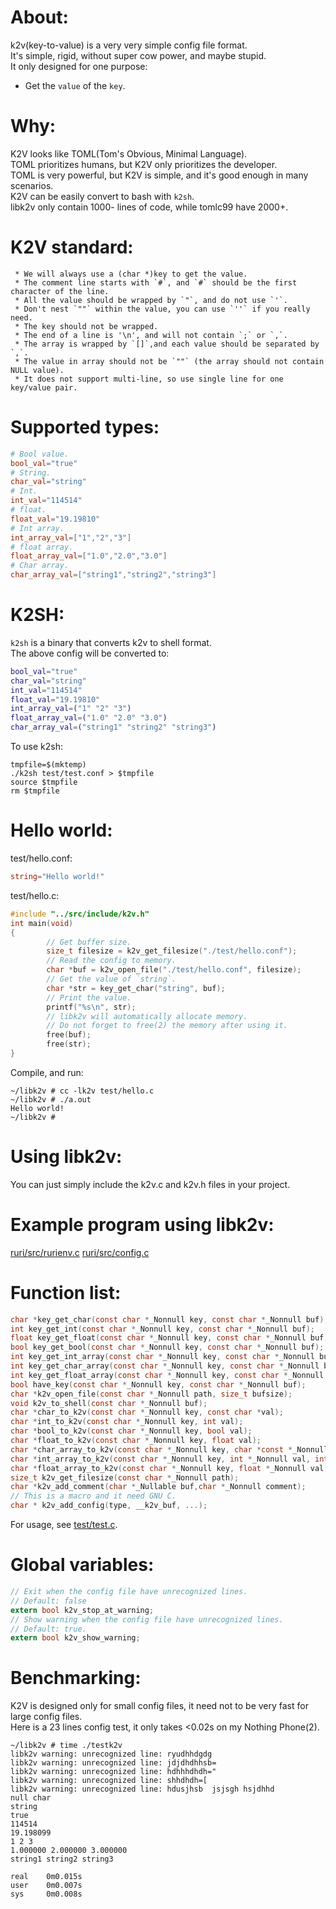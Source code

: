 # About:
k2v(key-to-value) is a very very simple config file format.       
It's simple, rigid, without super cow power, and maybe stupid.      
It only designed for one purpose:      
- Get the `value` of the `key`.

# Why:
K2V looks like TOML(Tom's Obvious, Minimal Language).      
TOML prioritizes humans, but K2V only prioritizes the developer.      
TOML is very powerful, but K2V is simple, and it's good enough in many scenarios.      
K2V can be easily convert to bash with `k2sh`.      
libk2v only contain 1000- lines of code, while tomlc99 have 2000+.      
# K2V standard:
```
 * We will always use a (char *)key to get the value.
 * The comment line starts with `#`, and `#` should be the first character of the line.
 * All the value should be wrapped by `"`, and do not use `'`.
 * Don't nest `""` within the value, you can use `''` if you really need.
 * The key should not be wrapped.
 * The end of a line is '\n', and will not contain `;` or `,`.
 * The array is wrapped by `[]`,and each value should be separated by `,`.
 * The value in array should not be `""` (the array should not contain NULL value).
 * It does not support multi-line, so use single line for one key/value pair.
```
# Supported types:
```toml
# Bool value.
bool_val="true"
# String.
char_val="string"
# Int.
int_val="114514"
# float.
float_val="19.19810"
# Int array.
int_array_val=["1","2","3"]
# float array.
float_array_val=["1.0","2.0","3.0"]
# Char array.
char_array_val=["string1","string2","string3"]
```
# K2SH:
`k2sh` is a binary that converts k2v to shell format.            
The above config will be converted to:         
```sh
bool_val="true"
char_val="string"
int_val="114514"
float_val="19.19810"
int_array_val=("1" "2" "3")
float_array_val=("1.0" "2.0" "3.0")
char_array_val=("string1" "string2" "string3")
```
To use k2sh:      
```
tmpfile=$(mktemp)
./k2sh test/test.conf > $tmpfile
source $tmpfile
rm $tmpfile
```
# Hello world:
test/hello.conf:
```toml
string="Hello world!"
```
test/hello.c:
```C
#include "../src/include/k2v.h"
int main(void)
{
        // Get buffer size.
        size_t filesize = k2v_get_filesize("./test/hello.conf");
        // Read the config to memory.
        char *buf = k2v_open_file("./test/hello.conf", filesize);
        // Get the value of `string`.
        char *str = key_get_char("string", buf);
        // Print the value.
        printf("%s\n", str);
        // libk2v will automatically allocate memory.
        // Do not forget to free(2) the memory after using it.
        free(buf);
        free(str);
}
```
Compile, and run:
```log
~/libk2v # cc -lk2v test/hello.c
~/libk2v # ./a.out
Hello world!
~/libk2v #
```
# Using libk2v:
You can just simply include the k2v.c and k2v.h files in your project.      
# Example program using libk2v:
[ruri/src/rurienv.c](https://github.com/Moe-hacker/ruri/blob/main/src%2Frurienv.c)
[ruri/src/config.c](https://github.com/Moe-hacker/ruri/blob/main/src%2Fconfig.c)
# Function list:
```C
char *key_get_char(const char *_Nonnull key, const char *_Nonnull buf);
int key_get_int(const char *_Nonnull key, const char *_Nonnull buf);
float key_get_float(const char *_Nonnull key, const char *_Nonnull buf);
bool key_get_bool(const char *_Nonnull key, const char *_Nonnull buf);
int key_get_int_array(const char *_Nonnull key, const char *_Nonnull buf, int *_Nonnull array, int limit);
int key_get_char_array(const char *_Nonnull key, const char *_Nonnull buf, char *_Nonnull array[], int limit);
int key_get_float_array(const char *_Nonnull key, const char *_Nonnull buf, float *_Nonnull array, int limit);
bool have_key(const char *_Nonnull key, const char *_Nonnull buf);
char *k2v_open_file(const char *_Nonnull path, size_t bufsize);
void k2v_to_shell(const char *_Nonnull buf);
char *char_to_k2v(const char *_Nonnull key, const char *val);
char *int_to_k2v(const char *_Nonnull key, int val);
char *bool_to_k2v(const char *_Nonnull key, bool val);
char *float_to_k2v(const char *_Nonnull key, float val);
char *char_array_to_k2v(const char *_Nonnull key, char *const *_Nonnull val, int len);
char *int_array_to_k2v(const char *_Nonnull key, int *_Nonnull val, int len);
char *float_array_to_k2v(const char *_Nonnull key, float *_Nonnull val, int len);
size_t k2v_get_filesize(const char *_Nonnull path);
char *k2v_add_comment(char *_Nullable buf,char *_Nonnull comment);
// This is a macro and it need GNU C.
char * k2v_add_config(type, __k2v_buf, ...);
```

For usage, see [test/test.c](test/test.c).      
# Global variables:
```C
// Exit when the config file have unrecognized lines.
// Default: false
extern bool k2v_stop_at_warning;
// Show warning when the config file have unrecognized lines.
// Default: true.
extern bool k2v_show_warning;
```
# Benchmarking:
K2V is designed only for small config files, it need not to be very fast for large config files.      
Here is a 23 lines config test, it only takes <0.02s on my Nothing Phone(2).      
```log
~/libk2v # time ./testk2v
libk2v warning: unrecognized line: ryudhhdgdg
libk2v warning: unrecognized line: jdjdhdhhsb=
libk2v warning: unrecognized line: hdhhhdhdh="
libk2v warning: unrecognized line: shhdhdh=[
libk2v warning: unrecognized line: hdusjhsb  jsjsgh hsjdhhd
null char
string
true
114514
19.198099
1 2 3
1.000000 2.000000 3.000000
string1 string2 string3

real    0m0.015s
user    0m0.007s
sys     0m0.008s
```
